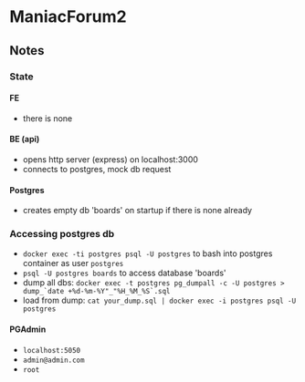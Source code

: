 # ManiacForum2

## Notes

### State

#### FE

- there is none

#### BE (api)

- opens http server (express) on localhost:3000
- connects to postgres, mock db request

#### Postgres

- creates empty db 'boards' on startup if there is none already

### Accessing postgres db

- `docker exec -ti postgres psql -U postgres` to bash into postgres container as user `postgres`
- `psql -U postgres boards` to access database 'boards'
- dump all dbs:
  `` docker exec -t postgres pg_dumpall -c -U postgres > dump_`date +%d-%m-%Y"_"%H_%M_%S`.sql ``
- load from dump: `cat your_dump.sql | docker exec -i postgres psql -U postgres`

#### PGAdmin

- `localhost:5050`
- `admin@admin.com`
- `root`

